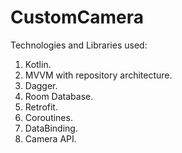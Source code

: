 # CustomCamera

<bold>Technologies and Libraries used:<bold>
1. Kotlin.
2. MVVM with repository architecture.
3. Dagger.
4. Room Database.
5. Retrofit.
6. Coroutines.
7. DataBinding.
8. Camera API.
